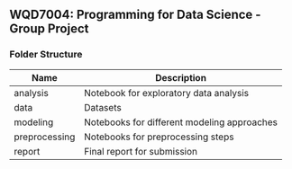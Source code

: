 ## WQD7004: Programming for Data Science - Group Project

### Folder Structure

| Name          | Description                                 |
| ------------- | ------------------------------------------- |
| analysis      | Notebook for exploratory data analysis      |
| data          | Datasets                                    |
| modeling      | Notebooks for different modeling approaches |
| preprocessing | Notebooks for preprocessing steps           |
| report        | Final report for submission                 |